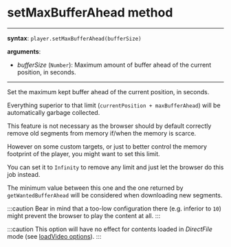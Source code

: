 # setMaxBufferAhead method

---

**syntax**: `player.setMaxBufferAhead(bufferSize)`

**arguments**:

- _bufferSize_ (`Number`): Maximum amount of buffer ahead of the current
  position, in seconds.

---

Set the maximum kept buffer ahead of the current position, in seconds.

Everything superior to that limit (`currentPosition + maxBufferAhead`) will
be automatically garbage collected.

This feature is not necessary as the browser should by default correctly
remove old segments from memory if/when the memory is scarce.

However on some custom targets, or just to better control the memory footprint
of the player, you might want to set this limit.

You can set it to `Infinity` to remove any limit and just let the browser do
this job instead.

The minimum value between this one and the one returned by
`getWantedBufferAhead` will be considered when downloading new segments.

:::caution
Bear in mind that a too-low configuration there (e.g. inferior to
`10`) might prevent the browser to play the content at all.
:::

:::caution
This option will have no effect for contents loaded in _DirectFile_
mode (see [loadVideo options](./../Basic_Methods/loadVideo.md#transport)).
:::
